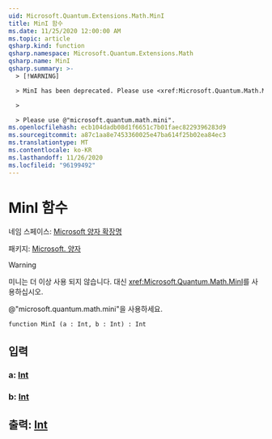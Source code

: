 ```yaml
---
uid: Microsoft.Quantum.Extensions.Math.MinI
title: MinI 함수
ms.date: 11/25/2020 12:00:00 AM
ms.topic: article
qsharp.kind: function
qsharp.namespace: Microsoft.Quantum.Extensions.Math
qsharp.name: MinI
qsharp.summary: >-
  > [!WARNING]

  > MinI has been deprecated. Please use <xref:Microsoft.Quantum.Math.MinI> instead.

  >

  > Please use @"microsoft.quantum.math.mini".
ms.openlocfilehash: ecb104dadb08d1f6651c7b01faec8229396283d9
ms.sourcegitcommit: a87c1aa8e7453360025e47ba614f25b02ea84ec3
ms.translationtype: MT
ms.contentlocale: ko-KR
ms.lasthandoff: 11/26/2020
ms.locfileid: "96199492"
---
```

# <a name="mini-function"></a>MinI 함수

네임 스페이스: [Microsoft 양자 확장명](xref:Microsoft.Quantum.Extensions.Math)

패키지: [Microsoft. 양자](https://nuget.org/packages/Microsoft.Quantum.QSharp.Core)


> [!WARNING]
> 미니는 더 이상 사용 되지 않습니다. 대신 <xref:Microsoft.Quantum.Math.MinI>를 사용하십시오.
>
> @"microsoft.quantum.math.mini"을 사용하세요.



```qsharp
function MinI (a : Int, b : Int) : Int
```


## <a name="input"></a>입력

### <a name="a--int"></a>a: [Int](xref:microsoft.quantum.lang-ref.int)




### <a name="b--int"></a>b: [Int](xref:microsoft.quantum.lang-ref.int)





## <a name="output--int"></a>출력: [Int](xref:microsoft.quantum.lang-ref.int)

